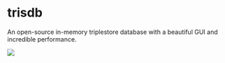trisdb
======

An open-source in-memory triplestore database with a beautiful GUI and incredible performance.

![](http://i1033.photobucket.com/albums/a416/Gianluca_Tiepolo/gpromo_zps7fd0fa75.jpg)
